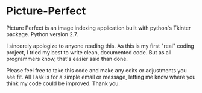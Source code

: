# Picture-Perfect
Picture Perfect is an image indexing application built with python's Tkinter package. Python version 2.7. 

I sincerely apologize to anyone reading this. As this is my first "real" coding project, I tried my best to write clean, documented code.
But as all programmers know, that's easier said than done. 

Please feel free to take this code and make any edits or adjustments you see fit. All I ask is for a simple email or message, letting me know
where you think my code could be improved. Thank you.
